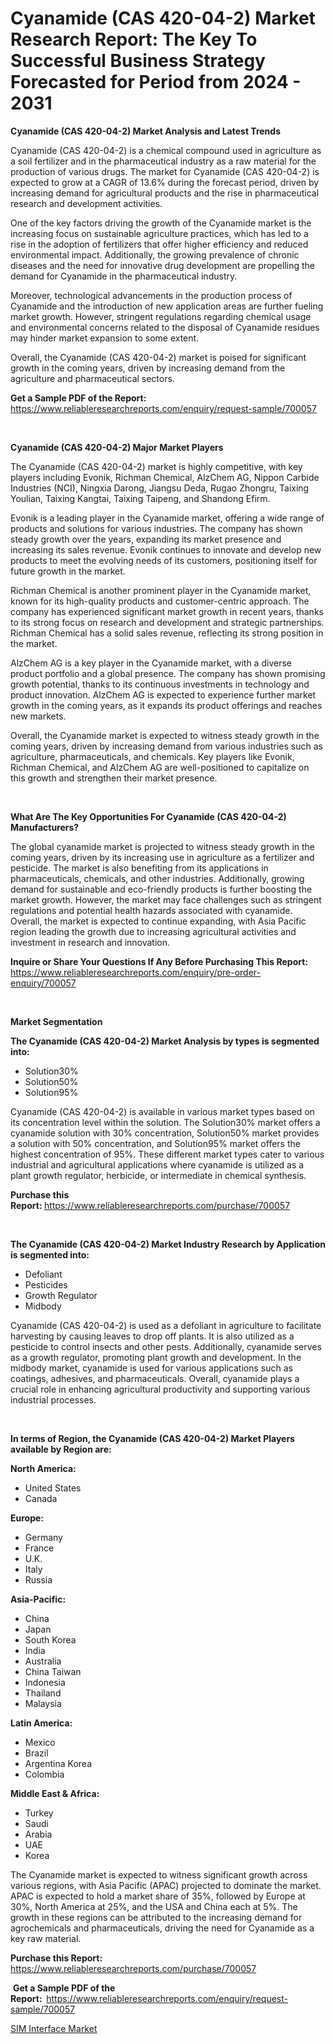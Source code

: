 <p><h1>Cyanamide (CAS 420-04-2) Market Research Report: The Key To Successful Business Strategy Forecasted for Period from 2024 - 2031</h1></p><p><strong>Cyanamide (CAS 420-04-2) Market Analysis and Latest Trends</strong></p>
<p><p>Cyanamide (CAS 420-04-2) is a chemical compound used in agriculture as a soil fertilizer and in the pharmaceutical industry as a raw material for the production of various drugs. The market for Cyanamide (CAS 420-04-2) is expected to grow at a CAGR of 13.6% during the forecast period, driven by increasing demand for agricultural products and the rise in pharmaceutical research and development activities.</p><p>One of the key factors driving the growth of the Cyanamide market is the increasing focus on sustainable agriculture practices, which has led to a rise in the adoption of fertilizers that offer higher efficiency and reduced environmental impact. Additionally, the growing prevalence of chronic diseases and the need for innovative drug development are propelling the demand for Cyanamide in the pharmaceutical industry.</p><p>Moreover, technological advancements in the production process of Cyanamide and the introduction of new application areas are further fueling market growth. However, stringent regulations regarding chemical usage and environmental concerns related to the disposal of Cyanamide residues may hinder market expansion to some extent.</p><p>Overall, the Cyanamide (CAS 420-04-2) market is poised for significant growth in the coming years, driven by increasing demand from the agriculture and pharmaceutical sectors.</p></p>
<p><strong>Get a Sample PDF of the Report:&nbsp;</strong> <a href="https://www.reliableresearchreports.com/enquiry/request-sample/700057">https://www.reliableresearchreports.com/enquiry/request-sample/700057</a></p>
<p>&nbsp;</p>
<p><strong>Cyanamide (CAS 420-04-2) Major Market Players</strong></p>
<p><p>The Cyanamide (CAS 420-04-2) market is highly competitive, with key players including Evonik, Richman Chemical, AlzChem AG, Nippon Carbide Industries (NCI), Ningxia Darong, Jiangsu Deda, Rugao Zhongru, Taixing Youlian, Taixing Kangtai, Taixing Taipeng, and Shandong Efirm. </p><p>Evonik is a leading player in the Cyanamide market, offering a wide range of products and solutions for various industries. The company has shown steady growth over the years, expanding its market presence and increasing its sales revenue. Evonik continues to innovate and develop new products to meet the evolving needs of its customers, positioning itself for future growth in the market.</p><p>Richman Chemical is another prominent player in the Cyanamide market, known for its high-quality products and customer-centric approach. The company has experienced significant market growth in recent years, thanks to its strong focus on research and development and strategic partnerships. Richman Chemical has a solid sales revenue, reflecting its strong position in the market.</p><p>AlzChem AG is a key player in the Cyanamide market, with a diverse product portfolio and a global presence. The company has shown promising growth potential, thanks to its continuous investments in technology and product innovation. AlzChem AG is expected to experience further market growth in the coming years, as it expands its product offerings and reaches new markets.</p><p>Overall, the Cyanamide market is expected to witness steady growth in the coming years, driven by increasing demand from various industries such as agriculture, pharmaceuticals, and chemicals. Key players like Evonik, Richman Chemical, and AlzChem AG are well-positioned to capitalize on this growth and strengthen their market presence.</p></p>
<p>&nbsp;</p>
<p><strong>What Are The Key Opportunities For Cyanamide (CAS 420-04-2) Manufacturers?</strong></p>
<p><p>The global cyanamide market is projected to witness steady growth in the coming years, driven by its increasing use in agriculture as a fertilizer and pesticide. The market is also benefiting from its applications in pharmaceuticals, chemicals, and other industries. Additionally, growing demand for sustainable and eco-friendly products is further boosting the market growth. However, the market may face challenges such as stringent regulations and potential health hazards associated with cyanamide. Overall, the market is expected to continue expanding, with Asia Pacific region leading the growth due to increasing agricultural activities and investment in research and innovation.</p></p>
<p><strong>Inquire or Share Your Questions If Any Before Purchasing This Report:</strong> <a href="https://www.reliableresearchreports.com/enquiry/pre-order-enquiry/700057">https://www.reliableresearchreports.com/enquiry/pre-order-enquiry/700057</a></p>
<p>&nbsp;</p>
<p><strong>Market Segmentation</strong></p>
<p><strong>The Cyanamide (CAS 420-04-2) Market Analysis by types is segmented into:</strong></p>
<p><ul><li>Solution30%</li><li>Solution50%</li><li>Solution95%</li></ul></p>
<p><p>Cyanamide (CAS 420-04-2) is available in various market types based on its concentration level within the solution. The Solution30% market offers a cyanamide solution with 30% concentration, Solution50% market provides a solution with 50% concentration, and Solution95% market offers the highest concentration of 95%. These different market types cater to various industrial and agricultural applications where cyanamide is utilized as a plant growth regulator, herbicide, or intermediate in chemical synthesis.</p></p>
<p><strong>Purchase this Report:&nbsp;</strong><a href="https://www.reliableresearchreports.com/purchase/700057">https://www.reliableresearchreports.com/purchase/700057</a></p>
<p>&nbsp;</p>
<p><strong>The Cyanamide (CAS 420-04-2) Market Industry Research by Application is segmented into:</strong></p>
<p><ul><li>Defoliant</li><li>Pesticides</li><li>Growth Regulator</li><li>Midbody</li></ul></p>
<p><p>Cyanamide (CAS 420-04-2) is used as a defoliant in agriculture to facilitate harvesting by causing leaves to drop off plants. It is also utilized as a pesticide to control insects and other pests. Additionally, cyanamide serves as a growth regulator, promoting plant growth and development. In the midbody market, cyanamide is used for various applications such as coatings, adhesives, and pharmaceuticals. Overall, cyanamide plays a crucial role in enhancing agricultural productivity and supporting various industrial processes.</p></p>
<p>&nbsp;</p>
<p><strong>In terms of Region, the Cyanamide (CAS 420-04-2) Market Players available by Region are:</strong></p>
<p>
    <p> <strong> North America: </strong>
        <ul>
            <li>United States</li>
            <li>Canada</li>
        </ul>
        </p> 
    <p> <strong> Europe: </strong>
        <ul>
            <li>Germany</li>
            <li>France</li>
            <li>U.K.</li>
            <li>Italy</li>
            <li>Russia</li>
        </ul>
        </p> 
    <p> <strong> Asia-Pacific: </strong>
        <ul>
            <li>China</li>
            <li>Japan</li>
            <li>South Korea</li>
            <li>India</li>
            <li>Australia</li>
            <li>China Taiwan</li>
            <li>Indonesia</li>
            <li>Thailand</li>
            <li>Malaysia</li>
        </ul>
        </p> 
    <p> <strong> Latin America: </strong>
        <ul>
            <li>Mexico</li>
            <li>Brazil</li>
            <li>Argentina Korea</li>
            <li>Colombia</li>
        </ul>
        </p> 
    <p> <strong> Middle East & Africa: </strong>
        <ul>
            <li>Turkey</li>
            <li>Saudi</li>
            <li>Arabia</li>
            <li>UAE</li>
            <li>Korea</li>
        </ul>
    </p>
    </p>
<p><p>The Cyanamide market is expected to witness significant growth across various regions, with Asia Pacific (APAC) projected to dominate the market. APAC is expected to hold a market share of 35%, followed by Europe at 30%, North America at 25%, and the USA and China each at 5%. The growth in these regions can be attributed to the increasing demand for agrochemicals and pharmaceuticals, driving the need for Cyanamide as a key raw material.</p></p>
<p><strong>Purchase this Report: </strong><a href="https://www.reliableresearchreports.com/purchase/700057">https://www.reliableresearchreports.com/purchase/700057</a></p>
<p>&nbsp;<strong>Get a Sample PDF of the Report:&nbsp;&nbsp;</strong><a href="https://www.reliableresearchreports.com/enquiry/request-sample/700057">https://www.reliableresearchreports.com/enquiry/request-sample/700057</a></p>
<p><strong></strong></p>
<p><p><a href="https://meowing-lemming-dd3.notion.site/SIM-Interface-Market-Share-Market-New-Trends-Analysis-Report-By-Type-By-Application-By-End-use--f91c8c20bc804031b9265988104189f0">SIM Interface Market</a></p></p>